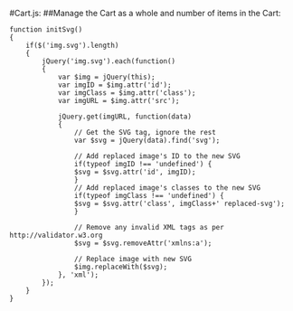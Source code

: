 #Cart.js:
##Manage the Cart as a whole and  number of items in the Cart: 

	function initSvg()
	{
		if($('img.svg').length)
		{
			jQuery('img.svg').each(function()
			{
				var $img = jQuery(this);
				var imgID = $img.attr('id');
				var imgClass = $img.attr('class');
				var imgURL = $img.attr('src');

				jQuery.get(imgURL, function(data)
				{
					// Get the SVG tag, ignore the rest
					var $svg = jQuery(data).find('svg');

					// Add replaced image's ID to the new SVG
					if(typeof imgID !== 'undefined') {
					$svg = $svg.attr('id', imgID);
					}
					// Add replaced image's classes to the new SVG
					if(typeof imgClass !== 'undefined') {
					$svg = $svg.attr('class', imgClass+' replaced-svg');
					}

					// Remove any invalid XML tags as per http://validator.w3.org
					$svg = $svg.removeAttr('xmlns:a');

					// Replace image with new SVG
					$img.replaceWith($svg);
				}, 'xml');
			});
		}	
	}
	